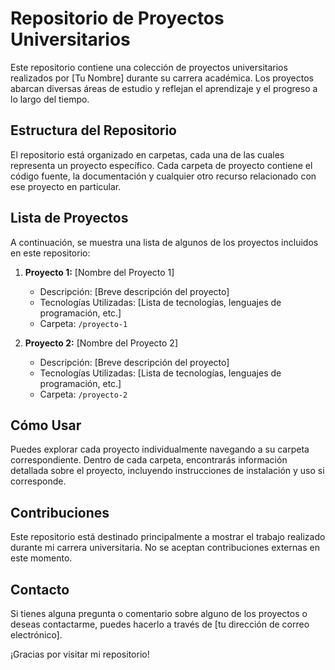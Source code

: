 # Repositorio de Proyectos Universitarios

Este repositorio contiene una colección de proyectos universitarios realizados por [Tu Nombre] durante su carrera académica. Los proyectos abarcan diversas áreas de estudio y reflejan el aprendizaje y el progreso a lo largo del tiempo.

## Estructura del Repositorio

El repositorio está organizado en carpetas, cada una de las cuales representa un proyecto específico. Cada carpeta de proyecto contiene el código fuente, la documentación y cualquier otro recurso relacionado con ese proyecto en particular.

## Lista de Proyectos

A continuación, se muestra una lista de algunos de los proyectos incluidos en este repositorio:

1. **Proyecto 1:** [Nombre del Proyecto 1]
   - Descripción: [Breve descripción del proyecto]
   - Tecnologías Utilizadas: [Lista de tecnologías, lenguajes de programación, etc.]
   - Carpeta: `/proyecto-1`

2. **Proyecto 2:** [Nombre del Proyecto 2]
   - Descripción: [Breve descripción del proyecto]
   - Tecnologías Utilizadas: [Lista de tecnologías, lenguajes de programación, etc.]
   - Carpeta: `/proyecto-2`

## Cómo Usar

Puedes explorar cada proyecto individualmente navegando a su carpeta correspondiente. Dentro de cada carpeta, encontrarás información detallada sobre el proyecto, incluyendo instrucciones de instalación y uso si corresponde.

## Contribuciones

Este repositorio está destinado principalmente a mostrar el trabajo realizado durante mi carrera universitaria. No se aceptan contribuciones externas en este momento.

## Contacto

Si tienes alguna pregunta o comentario sobre alguno de los proyectos o deseas contactarme, puedes hacerlo a través de [tu dirección de correo electrónico].

¡Gracias por visitar mi repositorio!
